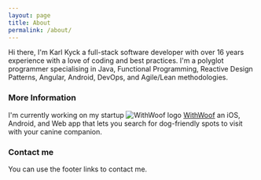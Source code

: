```yaml
---
layout: page
title: About
permalink: /about/
---
```


Hi there, I'm Karl Kyck a full-stack software developer with over 16 years experience with a love of coding and best practices. 
I'm a polyglot programmer specialising in Java, Functional Programming, Reactive Design Patterns, Angular, Android, DevOps, and Agile/Lean methodologies.

### More Information

[WithWoofLogo]: https://www.withwoof.com/assets/images/logomark_32x32.png "WithWoof logo"

I'm currently working on my startup ![][WithWoofLogo] [WithWoof](https://www.withwoof.com) an iOS, Android, and Web app that lets you search for dog-friendly spots to visit with your canine companion.

### Contact me

You can use the footer links to contact me.
